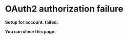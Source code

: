 # OAuth2 authorization failure

**Setup for <span id="provider"></span> account: <span id="user"></span> failed.**

**You can close this page.**

<script type="module" src="./oauth2.js"></script>
